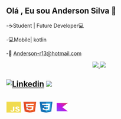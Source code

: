 ## Olá , Eu sou Anderson Silva 👋

-☕Student | Future Developer💻

-💻Mobile| kotlin

-📩 Anderson-r13@hotmail.com

<div align="center">
   <a href="https://github.com/AndersonSilvah">
  <img height="180em"  color="Blue"src="https://github-readme-stats.vercel.app/api?username=AndersonSilvah&show_icons=true&theme=dracula&include_all_commits=true&count_private=true"/>
  <img height="180em" color="Blue" src="https://github-readme-stats.vercel.app/api/top-langs/?username=AndersonSilvah&layout=compact&langs_count=7&theme=dracula"/>
</div>



[![Linkedin](https://img.shields.io/badge/Linkedin-0077B5?style=for-the-badge&logo=linkedin&logoColor=white)](https://www.linkedin.com/in/anderson-silva-470265183/)
 <a href= "https://www.instagram.com/anderson_silvahoficial/" target="_blank"><img src="https://img.shields.io/badge/-Instagram-%23E4405F?style=for-the-badge&logo=instagram&logoColor=white" target="_blank"></a>
---

<div>
  <div style="display: inline_block"><br>
  <img align="center" alt="Ju-Js" height="30" width="40" src="https://raw.githubusercontent.com/devicons/devicon/master/icons/javascript/javascript-plain.svg">
  <img align="center" alt="Ju-HTML" height="30" width="40" src="https://raw.githubusercontent.com/devicons/devicon/master/icons/html5/html5-original.svg">
  <img align="center" alt="Ju-CSS" height="30" width="40" src="https://raw.githubusercontent.com/devicons/devicon/master/icons/css3/css3-original.svg">
 <img align="center" alt="Ju-Python" height="30" width="40" src="https://raw.githubusercontent.com/devicons/devicon/master/icons/kotlin/kotlin-original.svg">                                                                                           
 </div>

